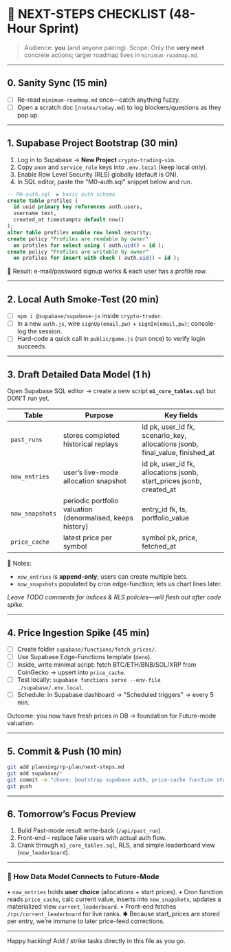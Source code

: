 # 🚀 NEXT-STEPS CHECKLIST (48-Hour Sprint)

> Audience: **you** (and anyone pairing).
> Scope: Only the **very next** concrete actions; larger roadmap lives in `minimum-roadmap.md`.

---

## 0. Sanity Sync (15 min)

- [ ] Re-read `minimum-roadmap.md` once—catch anything fuzzy.
- [ ] Open a scratch doc (`/notes/today.md`) to log blockers/questions as they pop up.

---

## 1. Supabase Project Bootstrap (30 min)

1. Log in to Supabase → **New Project** `crypto-trading-sim`.
2. Copy `anon` and `service_role` keys into `.env.local` (keep local only).
3. Enable Row Level Security (RLS) globally (default is ON).
4. In SQL editor, paste the "M0-auth.sql" snippet below and run.

```sql
-- M0-auth.sql  ▶ basic auth schema
create table profiles (
  id uuid primary key references auth.users,
  username text,
  created_at timestamptz default now()
);
alter table profiles enable row level security;
create policy "Profiles are readable by owner"
  on profiles for select using ( auth.uid() = id );
create policy "Profiles are writable by owner"
  on profiles for insert with check ( auth.uid() = id );
```

📌  Result: e-mail/password signup works & each user has a profile row.

---

## 2. Local Auth Smoke-Test (20 min)

- [ ] `npm i @supabase/supabase-js` inside `crypto-trader`.
- [ ] In a new `auth.js`, wire `signUp(email,pw)` + `signIn(email,pw)`; console-log the session.
- [ ] Hard-code a quick call in `public/game.js` (run once) to verify login succeeds.

---

## 3. Draft Detailed Data Model (1 h)

Open Supabase SQL editor → create a new script **`m1_core_tables.sql`** but DON’T run yet.

Table | Purpose | Key fields
----- | ------- | ----------
`past_runs` | stores completed historical replays | id pk, user_id fk, scenario_key, allocations jsonb, final_value, finished_at
`now_entries` | user’s live-mode allocation snapshot | id pk, user_id fk, allocations jsonb, start_prices jsonb, created_at
`now_snapshots` | periodic portfolio valuation (denormalised, keeps history) | entry_id fk, ts, portfolio_value
`price_cache` | latest price per symbol | symbol pk, price, fetched_at

🚩  Notes:
- `now_entries` is **append-only**; users can create multiple bets.
- `now_snapshots` populated by cron edge-function; lets us chart lines later.

*Leave TODO comments for indices & RLS policies—will flesh out after code spike.*

---

## 4. Price Ingestion Spike (45 min)

- [ ] Create folder `supabase/functions/fetch_prices/`.
- [ ] Use Supabase Edge-Functions template (`deno`).
- [ ] Inside, write minimal script: fetch BTC/ETH/BNB/SOL/XRP from CoinGecko → upsert into `price_cache`.
- [ ] Test locally: `supabase functions serve --env-file ./supabase/.env.local`.
- [ ] Schedule: in Supabase dashboard → "Scheduled triggers" → every 5 min.

Outcome: you now have fresh prices in DB → foundation for Future-mode valuation.

---

## 5. Commit & Push (10 min)

```bash
git add planning/rp-plan/next-steps.md
git add supabase/*
git commit -m "chore: bootstrap supabase auth, price-cache function stub"
git push
```

---

## 6. Tomorrow’s Focus Preview

1. Build Past-mode result write-back (`/api/past_run`).
2. Front-end – replace fake users with actual auth flow.
3. Crank through `m1_core_tables.sql`, RLS, and simple leaderboard view (`now_leaderboard`).

---

### 🔗  How Data Model Connects to Future-Mode

• `now_entries` holds **user choice** (allocations + start prices).
• Cron function reads `price_cache`, calc current value, inserts into `now_snapshots`, updates a materialized view `current_leaderboard`.
• Front-end fetches `/rpc/current_leaderboard` for live ranks.
✱  Because start_prices are stored per entry, we’re immune to later price-feed corrections.

---

Happy hacking!  Add / strike tasks directly in this file as you go.
